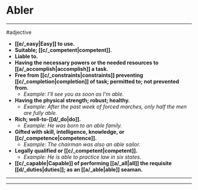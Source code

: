 # Abler
---
#adjective
- **[[e/_easy|Easy]] to use.**
- **Suitable; [[c/_competent|competent]].**
- **Liable to.**
- **Having the necessary powers or the needed resources to [[a/_accomplish|accomplish]] a task.**
- **Free from [[c/_constraints|constraints]] preventing [[c/_completion|completion]] of task; permitted to; not prevented from.**
	- _Example: I’ll see you as soon as I’m able._
- **Having the physical strength; robust; healthy.**
	- _Example: After the past week of forced marches, only half the men are fully able._
- **Rich; well-to-[[d/_do|do]].**
	- _Example: He was born to an able family._
- **Gifted with skill, intelligence, knowledge, or [[c/_competence|competence]].**
	- _Example: The chairman was also an able sailor._
- **Legally qualified or [[c/_competent|competent]].**
	- _Example: He is able to practice law in six states._
- **[[c/_capable|Capable]] of performing [[a/_all|all]] the requisite [[d/_duties|duties]]; as an [[a/_able|able]] seaman.**
---
---
